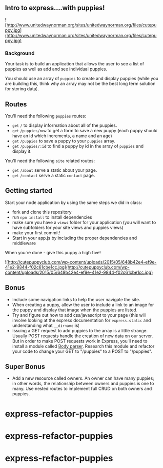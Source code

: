 ## Intro to express....with puppies!

![http://www.unitedwaynorman.org/sites/unitedwaynorman.org/files/cutepuppy.jpg](http://www.unitedwaynorman.org/sites/unitedwaynorman.org/files/cutepuppy.jpg)

### Background

Your task is to build an application that allows the user to see a list of puppies as well as add and see individual puppies.

You should use an array of `puppies` to create and display puppies (while you are building this, think why an array may not be the best long term solution for storing data). 

## Routes

You'll need the following `puppies` routes:

* `get` `/` to display information about all of the puppies.
* `get` `/puppies/new` to get a form to save a new puppy (each puppy should have an id which increments, a name and an age)
* `get` `/puppies` to save a puppy to your `puppies` array.
* `get` `/puppies/:id` to find a puppy by id in the array of `puppies` and display it.

You'll need the following `site` related routes:

* `get` `/about` serve a static about your page.
* `get` `/contact` serve a static `contact` page.

## Getting started

Start your node application by using the same steps we did in class:

- fork and clone this repository
- run `npm install` to install dependencies
- make sure you have a `views` folder for your application (you will want to have subfolders for your site views and puppies views)
- make your first commit!
- Start in your app.js by including the proper dependencies and middleware

When you're done - give this puppy a high five!

![http://cutepuppyclub.com/wp-content/uploads/2015/05/648b42e4-ef9e-41e2-9844-f02c61cbe1cc.jpg](http://cutepuppyclub.com/wp-content/uploads/2015/05/648b42e4-ef9e-41e2-9844-f02c61cbe1cc.jpg)


## Bonus

- Include some navigation links to help the user navigate the site.
- When creating a puppy, allow the user to include a link to an image for the puppy and display that image when the puppies are listed.
- Try and figure out how to add css/javascript to your page (this will involve looking at the express documentation for `express.static` and understanding what `__dirname` is)
- Issuing a GET request to add puppies to the array is a little strange. Usually POST requests handle the creation of new data on our server. But in order to make POST requests work in Express, you'll need to install a module called [Body parser](https://github.com/expressjs/body-parser). Research this module and refactor your code to change your GET to "/puppies" to a POST to "/puppies". 

## Super Bonus

- Add a new resource called owners. An owner can have many puppies; in other words, the relationship between owners and puppies is one to many. Use nested routes to implement full CRUD on both owners and puppies.
# express-refactor-puppies
# express-refactor-puppies
# express-refactor-puppies
